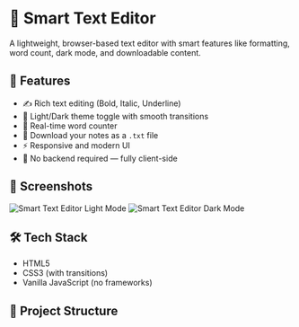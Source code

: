 # 📝 Smart Text Editor

A lightweight, browser-based text editor with smart features like formatting, word count, dark mode, and downloadable content.

## 🚀 Features

- ✍️ Rich text editing (Bold, Italic, Underline)
- 🌙 Light/Dark theme toggle with smooth transitions
- 🔢 Real-time word counter
- 💾 Download your notes as a `.txt` file
- ⚡ Responsive and modern UI
- 🔐 No backend required — fully client-side

## 📸 Screenshots

![Smart Text Editor Light Mode](screenshots/light-mode.png)
![Smart Text Editor Dark Mode](screenshots/dark-mode.png)

## 🛠️ Tech Stack

- HTML5
- CSS3 (with transitions)
- Vanilla JavaScript (no frameworks)

## 📂 Project Structure


